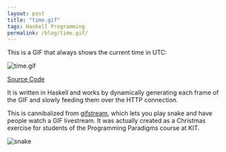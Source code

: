 ```yaml
---
layout: post
title: "time.gif"
tags: Haskell Programming
permalink: /blog/time.gif/
---
```


This is a GIF that always shows the current time in UTC:

![time.gif](/time.gif)

[Source Code](https://github.com/def-/time.gif)

It is written in Haskell and works by dynamically generating each frame of the GIF and slowly feeding them over the HTTP connection.

This is cannibalized from [gifstream](https://github.com/def-/gifstream), which lets you play snake and have people watch a GIF livestream. It was actually created as a Christmas exercise for students of the Programming Paradigms course at KIT.

![snake](https://raw.githubusercontent.com/def-/gifstream/master/snake.gif)
